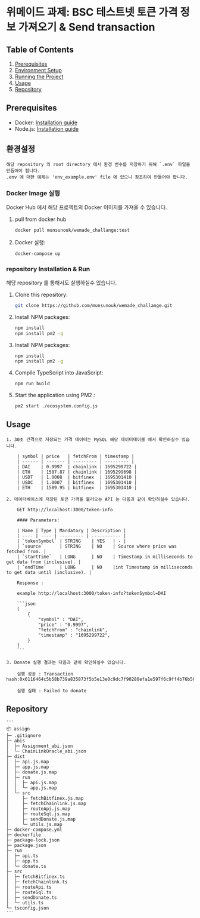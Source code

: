# 위메이드 과제: BSC 테스트넷 토큰 가격 정보 가져오기 & Send transaction

## Table of Contents
1. [Prerequisites](#prerequisites)
2. [Environment Setup](#environment-setup)
3. [Running the Project](#running-the-project)
4. [Usage](#usage)
5. [Repository](#repository)

<a name='prerequisites'></a>
## Prerequisites

- Docker: [Installation guide](https://docs.docker.com/get-docker/)
- Node.js: [Installation guide](https://nodejs.org/en/download/)

<a name='environment-setup'></a>
## 환경설정

    해당 repository 의 root directory 에서 환경 변수를 저장하기 위해 `.env` 파일을 만듭어야 합니다.
    .env 에 대한 예제는 'env_example.env' file 에 있으니 참조하여 만들어야 합니다.


<a name='running-the-project'></a>
### Docker Image 실행
Docker Hub 에서 해당 프로젝트의 Docker 이미지를 가져올 수 있습니다.

1. pull from docker hub

    ```bash
    docker pull munsunouk/wemade_challange:test
    ```

2. Docker 실행:
    ```bash
    docker-compose up
    ```

### repository Installation & Run
해당 repository 를 통해서도 실행하실수 있습니다.

1. Clone this repository:
    ```bash
    git clone https://github.com/munsunouk/wemade_challange.git
    ```

2. Install NPM packages:
    ```bash
    npm install
    npm install pm2 -g
    ```

3. Install NPM packages:
    ```bash
    npm install
    npm install pm2 -g
    ```

4. Compile TypeScript into JavaScript:
    ```bash
    npm run build
    ```

5. Start the application using PM2 :
    ```bash
    pm2 start ./ecosystem.config.js
    ```

<a name='usage'></a>
## Usage
    1. 30초 간격으로 저장되는 가격 데이터는 MySQL 해당 데이터테이블 에서 확인하실수 있습니다.

        | symbol | price   | fetchFrom | timestamp |
        | ------ | ------- | --------- | --------- |
        | DAI    | 0.9997  | chainlink | 1695299722 |
        | ETH    | 1587.87 | chainlink | 1695299698 |
        | USDT   | 1.0008  | bitfinex  | 1695301410 |
        | USDC   | 1.0007  | bitfinex  | 1695301410 |
        | ETH    | 1589.95 | bitfinex  | 1695301410 |

    2. 데이터베이스에 저장된 토큰 가격을 불러오는 API 는 다음과 같이 확인하실수 있습니다.

        GET http://localhost:3000/token-info

        #### Parameters:

        | Name | Type | Mandatory | Description |
        | ---- | ---- | --------- | ----------- |
        | `tokenSymbol` | STRING 	| YES 	| - |
        | `source`     	| STRING 	| NO  	| Source where price was fetched from. |
        | `startTime`  	| LONG   	| NO  	| Timestamp in milliseconds to get data from (inclusive). |
        | `endTime`    	| LONG   	| NO  	|int Timestamp in milliseconds to get data until (inclusive). |

        Response :

        example http://localhost:3000/token-info?tokenSymbol=DAI

        ```json
        [
            {
                "symbol" : "DAI",
                "price" : "0.9997",
                "fetchFrom" : "chainlink",
                "timestamp" : "1695299722",
            }
        ]
        ```

    3. Donate 실행 결과는 다음과 같이 확인하실수 있습니다.

        실행 성공 : Transaction hash:0x6116464c5b58b739a835873f5b5e13e0c9dc7f90280efa1e597f6c9ff4b76b56

        실행 실패 : Failed to donate

<a name='repository'></a>
## Repository

    ```
    📦 assign
    ├─ .gitignore
    ├─ abis
    │  ├─ Assignment_abi.json
    │  └─ ChainLinkOracle_abi.json
    ├─ dist
    │  ├─ api.js.map
    │  ├─ app.js.map
    │  ├─ donate.js.map
    │  ├─ run
    │  │  ├─ api.js.map
    │  │  └─ app.js.map
    │  └─ src
    │     ├─ fetchBitfinex.js.map
    │     ├─ fetchChainlink.js.map
    │     ├─ routeApi.js.map
    │     ├─ routeSql.js.map
    │     ├─ sendDonate.js.map
    │     └─ utils.js.map
    ├─ docker-compose.yml
    ├─ dockerfile
    ├─ package-lock.json
    ├─ package.json
    ├─ run
    │  ├─ api.ts
    │  ├─ app.ts
    │  └─ donate.ts
    ├─ src
    │  ├─ fetchBitfinex.ts
    │  ├─ fetchChainlink.ts
    │  ├─ routeApi.ts
    │  ├─ routeSql.ts
    │  ├─ sendDonate.ts
    │  └─ utils.ts
    └─ tsconfig.json
    ```